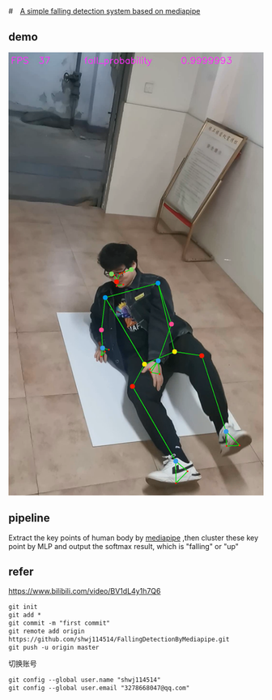 #　[A simple falling detection system based on mediapipe](https://github.com/shwj114514/FallingDetectionByMediapipe.git)
## demo
![demonstration](imgs/shuaige.png)
## pipeline
Extract the key points of human body by [mediapipe](https://google.github.io/mediapipe/) ,then cluster these key point by MLP and output the softmax result, which is "falling" or "up"


## refer
https://www.bilibili.com/video/BV1dL4y1h7Q6

```
git init
git add *
git commit -m "first commit"
git remote add origin https://github.com/shwj114514/FallingDetectionByMediapipe.git
git push -u origin master
```

切换账号
```
git config --global user.name "shwj114514"
git config --global user.email "3278668047@qq.com"
```